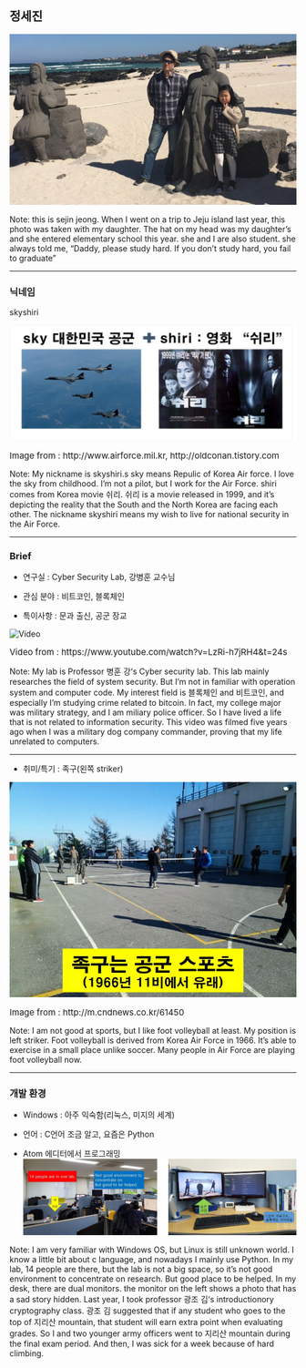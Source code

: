 ## 정세진

![Logo](images/break.jpg)

Note:
this is sejin jeong.
When I went on a trip to Jeju island last year, this photo was taken with my daughter.
The hat on my head was my daughter’s and she entered elementary school this year.
she and I are also student. she always told me,
“Daddy, please study hard. If you don’t study hard, you fail to graduate”

---

### 닉네임

skyshiri

![Logo](images/skyshiri.jpg)

<div style="font-size:15px;">
Image from : http://www.airforce.mil.kr, http://oldconan.tistory.com
</div>

Note:
My nickname is skyshiri.s
sky means Repulic of Korea Air force. I love the sky from childhood.
I’m not a pilot, but I work for the Air Force.
shiri comes from Korea movie 쉬리. 쉬리 is a movie released in 1999,
and it’s depicting the reality that the South and the North Korea are facing each other.
The nickname skyshiri means my wish to live for national security in the Air Force.

---

### Brief

- 연구실 : Cyber Security Lab, 강병훈 교수님

- 관심 분야 : 비트코인, 블록체인

- 특이사항 : 문과 출신, 공군 장교

![Video](https://www.youtube.com/embed/FxJAmava00k)

<div style="font-size:15px;">
Video from : https://www.youtube.com/watch?v=LzRi-h7jRH4&t=24s
</div>

Note:
My lab is Professor 병훈 강‘s Cyber security lab.
This lab mainly researches the field of system security.
But I’m not in familiar with operation system and computer code.
My interest field is 블록체인 and 비트코인, and especially I’m studying crime related to bitcoin.
In fact, my college major was military strategy, and I am miliary police officer.
So I have lived a life that is not related to information security.
This video was filmed five years ago when I was a military dog company commander,
proving that my life unrelated to computers.

---

- 취미/특기 : 족구(왼쪽 striker)

![Logo](images/soccer.jpg)

<div style="font-size:15px;">
Image from : http://m.cndnews.co.kr/61450
</div>

Note:
I am not good at sports, but I like foot volleyball at least.
My position is left striker. Foot volleyball is derived from Korea Air Force in 1966.
It’s able to exercise in a small place unlike soccer. Many people in Air Force are playing foot volleyball now.

---

### 개발 환경

- Windows : 아주 익숙함(리눅스, 미지의 세계)

- 언어 : C언어 조금 알고, 요즘은 Python

- Atom 에디터에서 프로그래밍
![Logo](images/lab.jpg)

Note:
I am very familiar with Windows OS, but Linux is still unknown world.
I know a little bit about c language, and nowadays I mainly use Python.
In my lab, 14 people are there, but the lab is not a big space, so it’s not good environment to concentrate on research.
But good place to be helped.
In my desk, there are dual monitors. the monitor on the left shows a photo that has a sad story hidden.
Last year, I took professor 광조 김‘s introductionory cryptography class.
광조 김 suggested that if any student who goes to the top of 지리산 mountain,
that student will earn extra point when evaluating grades.
So I and two younger army officers went to 지리산 mountain during the final exam period.
And then, I was sick for a week because of hard climbing.
